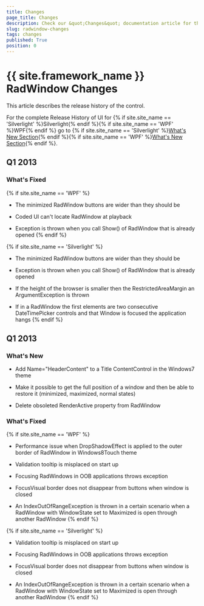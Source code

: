 ```yaml
---
title: Changes
page_title: Changes
description: Check our &quot;Changes&quot; documentation article for the RadWindow {{ site.framework_name }} control.
slug: radwindow-changes
tags: changes
published: True
position: 0
---
```


# {{ site.framework_name }} RadWindow Changes

This article describes the release history of the control.

For the complete Release History of UI for {% if site.site_name == 'Silverlight' %}Silverlight{% endif %}{% if site.site_name == 'WPF' %}WPF{% endif %} go to {% if site.site_name == 'Silverlight' %}[What's New Section](http://www.telerik.com/products/silverlight/whats-new.aspx){% endif %}{% if site.site_name == 'WPF' %}[What's New Section](http://www.telerik.com/products/wpf/whats-new.aspx){% endif %}.

## Q1 2013

### What's Fixed

{% if site.site_name == 'WPF' %}
* The minimized RadWindow buttons are wider than they should be

* Coded UI can't locate RadWindow at playback

* Exception is thrown when you call Show() of RadWindow that is already opened
{% endif %}

{% if site.site_name == 'Silverlight' %}
* The minimized RadWindow buttons are wider than they should be

* Exception is thrown when you call Show() of RadWindow that is already opened

* If the height of the browser is smaller then the RestrictedAreaMargin an ArgumentException is thrown

* If in a RadWindow the first elements are two consecutive DateTimePicker controls and that Window is focused the application hangs
{% endif %}

## Q1 2013

### What's New

* Add Name="HeaderContent" to a Title ContentControl in the Windows7 theme

* Make it possible to get the full position of a window and then be able to restore it (minimized, maximized, normal states)

* Delete obsoleted RenderActive property from RadWindow

### What's Fixed

{% if site.site_name == 'WPF' %}
* Performance issue when DropShadowEffect is applied to the outer border of RadWindow in Windows8Touch theme

* Validation tooltip is misplaced on start up

* Focusing RadWindows in OOB applications throws exception

* FocusVisual border does not disappear from buttons when window is closed

* An IndexOutOfRangeException is thrown in a certain scenario when a RadWindow with WindowState set to Maximized is open through another RadWindow
{% endif %}

{% if site.site_name == 'Silverlight' %}
* Validation tooltip is misplaced on start up

* Focusing RadWindows in OOB applications throws exception

* FocusVisual border does not disappear from buttons when window is closed

* An IndexOutOfRangeException is thrown in a certain scenario when a RadWindow with WindowState set to Maximized is open through another RadWindow
{% endif %}